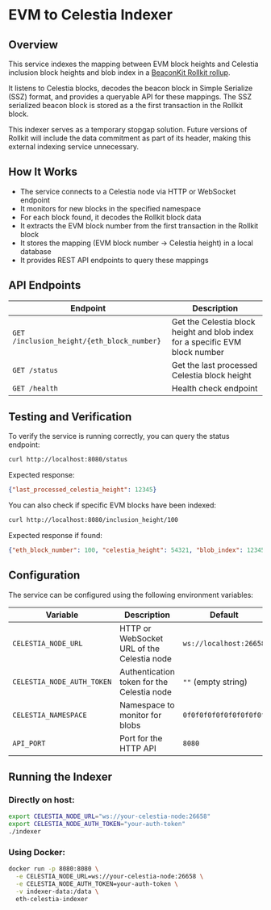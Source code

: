 # EVM to Celestia Indexer

## Overview

This service indexes the mapping between EVM block heights and Celestia inclusion block heights and blob index in a
[BeaconKit Rollkit rollup](https://github.com/rollkit/beacon-kit/tree/rollkit).

It listens to Celestia blocks, decodes the beacon block in Simple Serialize (SSZ) format, and provides a queryable API for these mappings. The SSZ serialized beacon block is stored as a the first transaction in the Rollkit block.

This indexer serves as a temporary stopgap solution. Future versions of
Rollkit will include the data commitment as part of its header, making this external indexing service unnecessary.

## How It Works

* The service connects to a Celestia node via HTTP or WebSocket endpoint
* It monitors for new blocks in the specified namespace
* For each block found, it decodes the Rollkit block data
* It extracts the EVM block number from the first transaction in the Rollkit block
* It stores the mapping (EVM block number → Celestia height) in a local database
* It provides REST API endpoints to query these mappings

## API Endpoints

| Endpoint | Description |
|----------|-------------|
| `GET /inclusion_height/{eth_block_number}` | Get the Celestia block height and blob index for a specific EVM block number |
| `GET /status` | Get the last processed Celestia block height |
| `GET /health` | Health check endpoint |

## Testing and Verification

To verify the service is running correctly, you can query the status endpoint:

```bash
curl http://localhost:8080/status
```

Expected response:
```json
{"last_processed_celestia_height": 12345}
```

You can also check if specific EVM blocks have been indexed:

```bash
curl http://localhost:8080/inclusion_height/100
```

Expected response if found:
```json
{"eth_block_number": 100, "celestia_height": 54321, "blob_index": 12345}
```

## Configuration

The service can be configured using the following environment variables:

| Variable | Description | Default |
|----------|-------------|---------|
| `CELESTIA_NODE_URL` | HTTP or WebSocket URL of the Celestia node | `ws://localhost:26658` |
| `CELESTIA_NODE_AUTH_TOKEN` | Authentication token for the Celestia node | `""` (empty string) |
| `CELESTIA_NAMESPACE` | Namespace to monitor for blobs | `0f0f0f0f0f0f0f0f0f0f` |
| `API_PORT` | Port for the HTTP API | `8080` |

## Running the Indexer

### Directly on host:

```bash
export CELESTIA_NODE_URL="ws://your-celestia-node:26658"
export CELESTIA_NODE_AUTH_TOKEN="your-auth-token"
./indexer
```

### Using Docker:

```bash
docker run -p 8080:8080 \
  -e CELESTIA_NODE_URL=ws://your-celestia-node:26658 \
  -e CELESTIA_NODE_AUTH_TOKEN=your-auth-token \
  -v indexer-data:/data \
  eth-celestia-indexer
```
